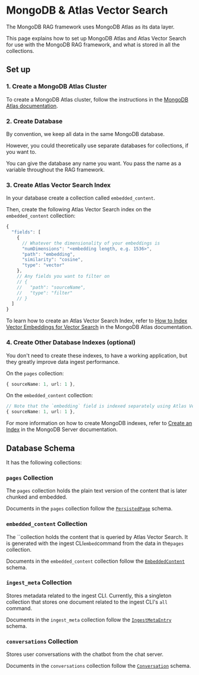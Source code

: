 # MongoDB & Atlas Vector Search

The MongoDB RAG framework uses MongoDB Atlas as its data layer.

This page explains how to set up MongoDB Atlas and Atlas Vector Search for use with the MongoDB RAG framework, and what is stored in all the collections.

## Set up

### 1. Create a MongoDB Atlas Cluster

To create a MongoDB Atlas cluster, follow the instructions in the [MongoDB Atlas documentation](https://mongodb.com/docs/atlas/getting-started/).

### 2. Create Database

By convention, we keep all data in the same MongoDB database.

However, you could theoretically use separate databases for collections, if you want to.

You can give the database any name you want.
You pass the name as a variable throughout the RAG framework.

### 3. Create Atlas Vector Search Index

In your database create a collection called `embedded_content`.

Then, create the following Atlas Vector Search index on the `embedded_content` collection:

```js
{
  "fields": [
    {
      // Whatever the dimensionality of your embeddings is
      "numDimensions": "<embedding length, e.g. 1536>",
      "path": "embedding",
      "similarity": "cosine",
      "type": "vector"
    },
    // Any fields you want to filter on
    // {
    //   "path": "sourceName",
    //   "type": "filter"
    // }
  ]
}
```

To learn how to create an Atlas Vector Search Index, refer to
[How to Index Vector Embeddings for Vector Search](https://www.mongodb.com/docs/atlas/atlas-search/field-types/knn-vector/)
in the MongoDB Atlas documentation.

### 4. Create Other Database Indexes (optional)

You don't need to create these indexes, to have a working application,
but they greatly improve data ingest performance.

On the `pages` collection:

```ts
{ sourceName: 1, url: 1 },
```

On the `embedded_content` collection:

```ts
// Note that the `embedding` field is indexed separately using Atlas Vector Search.
{ sourceName: 1, url: 1 },
```

For more information on how to create MongoDB indexes, refer to [Create an Index](https://www.mongodb.com/docs/manual/core/indexes/create-index/) in the MongoDB Server documentation.

## Database Schema

It has the following collections:

### `pages` Collection

The `pages` collection holds the plain text version of the content that is later chunked and embedded.

Documents in the `pages` collection follow the [`PersistedPage`](./reference/core/modules.md#persistedpage) schema.

### `embedded_content` Collection

The ``collection holds the content that is queried by Atlas Vector Search.
It is generated with the ingest CLI`embed`command from the data in the`pages` collection.

Documents in the `embedded_content` collection follow the [`EmbeddedContent`](./reference/core/interfaces/EmbeddedContent.md) schema.

### `ingest_meta` Collection

Stores metadata related to the ingest CLI. Currently, this a singleton collection
that stores one document related to the ingest CLI's `all` command.

Documents in the `ingest_meta` collection follow the [`IngestMetaEntry`](./reference/ingest/modules/index.md#ingestmetaentry) schema.

### `conversations` Collection

Stores user conversations with the chatbot from the chat server.

Documents in the `conversations` collection follow the [`Conversation`](./reference/server/interfaces/Conversation.md) schema.
